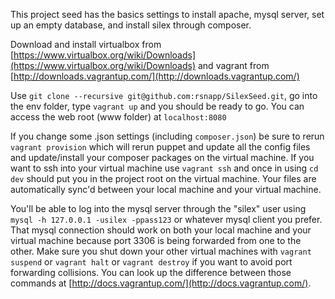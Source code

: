 This project seed has the basics settings to install apache, mysql server, set up an empty database, and install silex through composer.

Download and install virtualbox from [https://www.virtualbox.org/wiki/Downloads](https://www.virtualbox.org/wiki/Downloads) and vagrant from [http://downloads.vagrantup.com/](http://downloads.vagrantup.com/)

Use `git clone --recursive git@github.com:rsnapp/SilexSeed.git`, go into the env folder, type `vagrant up` and you should be ready to go.  You can access the web root (www folder) at `localhost:8080`  

If you change some .json settings (including `composer.json`) be sure to rerun `vagrant provision` which will rerun puppet and update all the config files and update/install your composer packages on the virtual machine.  If you want to ssh into your virtual machine use `vagrant ssh` and once in using `cd dev` should put you in the project root on the virtual machine.  Your files are automatically sync'd between your local machine and your virtual machine.

You'll be able to log into the mysql server through the "silex" user using `mysql -h 127.0.0.1 -usilex -ppass123` or whatever mysql client you prefer. That mysql connection should work on both your local machine and your virtual machine because port 3306 is being forwarded from one to the other. Make sure you shut down your other virtual machines with `vagrant suspend` or `vagrant halt` or `vagrant destroy` if you want to avoid port forwarding collisions.  You can look up the difference between those commands at [http://docs.vagrantup.com/](http://docs.vagrantup.com/).
